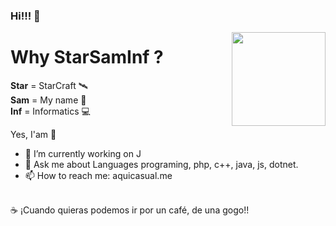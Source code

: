 ### Hi!!! 👋

<img align='right' src='https://github.com/starsaminf/starsaminf/blob/master/magic.gif' width='150"'>  


# Why StarSamInf ?

**Star** = StarCraft 🛰️   
**Sam**  = My name 🤠  
**Inf**  = Informatics 💻
 
Yes, I'am 🤪







- 🔭 I’m currently working on J
- 💬 Ask me about Languages programing, php, c++, java, js, dotnet.
- 📫 How to reach me: aquicasual.me

<br>
☕️ ¡Cuando quieras podemos ir por un café, de una gogo!!

